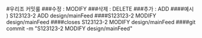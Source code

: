 #우리조 커밋룰
###수정 : MODIFY
###삭제 : DELETE
###추가 : ADD
####예시 ) S123123-2 ADD design/mainFeed
####S123123-2 MODIFY design/mainFeed
####closes S123123-2 MODIFY design/mainFeed
####git commit -m "S123123-2 MODIFY design/mainFeed"